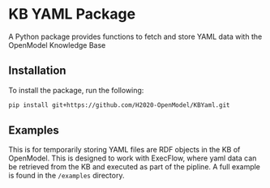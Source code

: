 # KB YAML Package

A Python package provides functions to fetch and store YAML data with the OpenModel Knowledge Base

## Installation

To install the package, run the following:

```bash
pip install git+https://github.com/H2020-OpenModel/KBYaml.git
```

## Examples 

This is for temporarily storing YAML files are RDF objects in the KB of OpenModel. This is designed to work with ExecFlow, 
where yaml data can be retrieved from the KB and executed as part of the pipline. A full example is found in the `/examples` directory. 